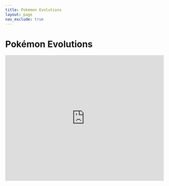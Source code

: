 ```yaml
---
title: Pokémon Evolutions
layout: page
nav_exclude: true
---
```

# Pokémon Evolutions

<script async src="https://pagead2.googlesyndication.com/pagead/js/adsbygoogle.js?client=ca-pub-4829462676030982"
     crossorigin="anonymous"></script>
<!-- evo-gen -->
<ins class="adsbygoogle"
     style="display:block"
     data-ad-client="ca-pub-4829462676030982"
     data-ad-slot="6854777258"
     data-ad-format="auto"
     data-full-width-responsive="true"></ins>
<script>
     (adsbygoogle = window.adsbygoogle || []).push({});
</script>

<iframe src="https://romhackstudios.github.io/pages/html/data/evo-gen.html" width="100%" height="400px" frameBorder="0" style="border: 0;"></iframe>

<script async src="https://pagead2.googlesyndication.com/pagead/js/adsbygoogle.js?client=ca-pub-4829462676030982"
     crossorigin="anonymous"></script>
<!-- evo-gen -->
<ins class="adsbygoogle"
     style="display:block"
     data-ad-client="ca-pub-4829462676030982"
     data-ad-slot="6854777258"
     data-ad-format="auto"
     data-full-width-responsive="true"></ins>
<script>
     (adsbygoogle = window.adsbygoogle || []).push({});
</script>
